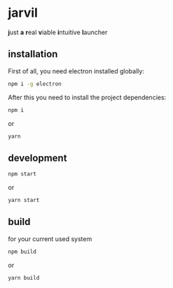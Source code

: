 # jarvil

**j**ust **a** **r**eal **v**iable **i**ntuitive **l**auncher

## installation

First of all, you need electron installed globally:

```bash
npm i -g electron
```

After this you need to install the project dependencies:

```bash
npm i
```

or

```bash
yarn
```

## development

```bash
npm start
```

or

```bash
yarn start
```

## build

for your current used system

```bash
npm build
```

or

```bash
yarn build
```
